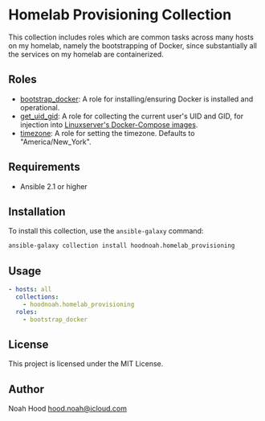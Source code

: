 # Homelab Provisioning Collection

This collection includes roles which are common tasks across many hosts on my homelab, namely the bootstrapping of Docker, since substantially all the services on my homelab are containerized.

## Roles

- [bootstrap_docker](roles/bootstrap_docker/README.md): A role for installing/ensuring Docker is installed and operational.
- [get_uid_gid](roles/get_uid_gid/README.md): A role for collecting the current user's UID and GID, for injection into [Linuxserver's Docker-Compose images](https://docs.linuxserver.io/general/understanding-puid-and-pgid/).
- [timezone](roles/timezone/README.md): A role for setting the timezone. Defaults to "America/New_York".

## Requirements

- Ansible 2.1 or higher

## Installation

To install this collection, use the `ansible-galaxy` command:

```bash
ansible-galaxy collection install hoodnoah.homelab_provisioning
```

## Usage

```yaml
- hosts: all
  collections:
    - hoodnoah.homelab_provisioning
  roles:
    - bootstrap_docker
```

## License

This project is licensed under the MIT License.

## Author

Noah Hood [hood.noah@icloud.com](mailto:hood.noah@icloud.com)
